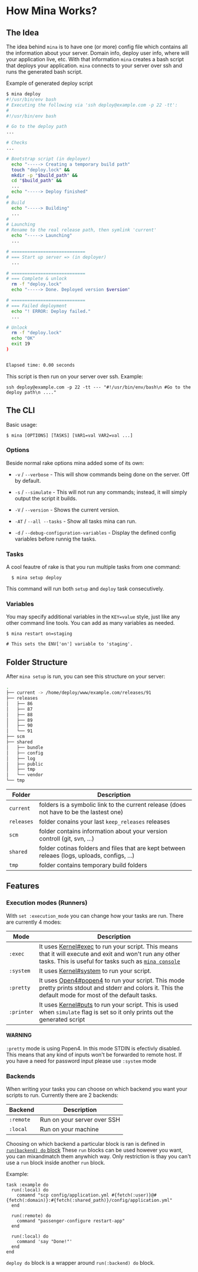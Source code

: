 # How Mina Works?

## The Idea

The idea behind `mina` is to have one (or more) config file which contains all the information about your server. Domain info, deploy user info, where will your application live, etc.
With that information `mina` creates a bash script that deploys your application. `mina` connects to your server over ssh and runs the generated bash script.

Example of generated deploy script

``` sh
$ mina deploy
#!/usr/bin/env bash
# Executing the following via 'ssh deploy@example.com -p 22 -tt':
#
#!/usr/bin/env bash

# Go to the deploy path
...

# Checks
...

# Bootstrap script (in deployer)
  echo "-----> Creating a temporary build path"
  touch "deploy.lock" &&
  mkdir -p "$build_path" &&
  cd "$build_path" &&
  ...
  echo "-----> Deploy finished"
#
# Build
  echo "-----> Building"
  ...
#
# Launching
# Rename to the real release path, then symlink 'current'
  echo "-----> Launching"
  ...

# ============================
# === Start up server => (in deployer)
  ...

# ============================
# === Complete & unlock
  rm -f "deploy.lock"
  echo "-----> Done. Deployed version $version"

# ============================
# === Failed deployment
  echo "! ERROR: Deploy failed."
  ...

# Unlock
  rm -f "deploy.lock"
  echo "OK"
  exit 19
)


Elapsed time: 0.00 seconds

```

This script is then run on your server over ssh. Example:

```
ssh deploy@example.com -p 22 -tt --- "#!/usr/bin/env/bash\n #Go to the deploy path\n ...."
```

## The CLI

Basic usage:

    $ mina [OPTIONS] [TASKS] [VAR1=val VAR2=val ...]

### Options

Beside normal rake options mina added some of its own:

* `-v` / `--verbose` - This will show commands being done on the server. Off by
  default.

* `-s` / `--simulate` - This will not run any commands; instead, it will simply output the script it builds.

* `-V` / `--version` - Shows the current version.

* `-AT` / `--all --tasks` - Show all tasks mina can run.

* `-d` / `--debug-configuration-variables` - Display the defined config variables before runnig the tasks.

### Tasks

A cool feautre of rake is that you run multiple tasks from one command:

```
  $ mina setup deploy
```

This command will run both `setup` and `deploy` task consecutively.

### Variables

You may specify additional variables in the `KEY=value` style, just like any other command line tools.
You can add as many variables as needed.

    $ mina restart on=staging

    # This sets the ENV['on'] variable to 'staging'.


## Folder Structure

After `mina setup` is run, you can see this structure on your server:

``` sh
.
├── current -> /home/deploy/www/example.com/releases/91
├── releases
│   ├── 86
│   ├── 87
│   ├── 88
│   ├── 89
│   ├── 90
│   └── 91
├── scm
├── shared
│   ├── bundle
│   ├── config
│   ├── log
│   ├── public
│   ├── tmp
│   └── vendor
└── tmp
```

Folder | Description
-------|------
`current` | folders is a symbolic link to the current release (does not have to be the lastest one)
`releases` | folder conains your last `keep_releases` releases
`scm` | folder contains information about your version controll (git, svn, ...)
`shared` | folder cotinas folders and files that are kept between releaes (logs, uploads, configs, ...)
`tmp` | folder contains temporary build folders

## Features

### Execution modes (Runners)

With `set :execution_mode` you can change how your tasks are run. There are currently 4 modes:

Mode | Description
-----|------------
`:exec` | It uses [Kernel#exec](http://ruby-doc.org/core-2.4.2/Kernel.html#method-i-exec) to run your script. This means that it will execute and exit and won't run any other tasks. This is useful for tasks such as [`mina console`](https://github.com/mina-deploy/mina/blob/master/tasks/mina/rails.rb#L15)
`:system` | It uses [Kernel#system](http://ruby-doc.org/core-2.4.2/Kernel.html#method-i-system) to run your script.
`:pretty` | It uses [Open4#popen4](https://github.com/ahoward/open4/blob/master/lib/open4.rb#L33) to run your script. This mode pretty prints stdout and stderr and colors it. This the default mode for most of the default tasks.
`:printer` | It uses [Kernel#puts](http://ruby-doc.org/core-2.4.2/Kernel.html#method-i-puts) to run your script. This is used when `simulate` flag is set so it only prints out the generated script

#### WARNING
`:pretty` mode is using Popen4. In this mode STDIN is efectivly disabled. This means that any kind of inputs won't be forwarded to remote host. If you have a need for password input please use `:system` mode

### Backends

When writing your tasks you can choose on which backend you want your scripts to run. Currently there are 2 backends:

Backend | Description
--------|---------
`:remote` | Run on your server over SSH
`:local` | Run on your machine

Choosing on which backend a particular block is ran is defined in [`run(backend) do` block](writing_your_own_tasks.rb#run)
These `run` blocks can be used however you want, you can mixandmatch them anywhich way. Only restriction is thay you can't use a `run` block inside another `run` block.

Example:

```
task :example do
  run(:local) do
    comamnd "scp config/application.yml #{fetch(:user)}@#{fetch(:domain)}:#{fetch(:shared_path)}/config/application.yml"
  end

  run(:remote) do
    command "passenger-configure restart-app"
  end

  run(:local) do
    command 'say "Done!"'
  end
end
```

`deploy do` block is a wrapper around `run(:backend) do` block.


